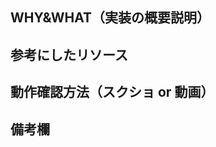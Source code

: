 ## WHY&WHAT（実装の概要説明）  
<!--
このプルリクエストの目的と変更内容があれば以下のように簡潔に説明してください 例：

【WHY - 背景・目的】
- ログイン失敗時のエラーメッセージが分かりにくいというユーザーフィードバックへの対応
- モバイル表示時のパフォーマンス改善

【WHAT - 変更内容】
- エラーメッセージをより具体的な内容に変更
- 画像の遅延読み込み実装によるロード時間短縮
-->

## 参考にしたリソース
<!--
関連する Issue や参考資料などがあれば記載してください
-->

## 動作確認方法（スクショ or 動画）
<!--
この変更の動作確認方法を簡潔に記載してください。もしくは、変更の前後や、動作確認のスクリーンショットがあれば添付してください
-->

## 備考欄
<!--
その他記載したい項目があれば、ここに記載してください
-->